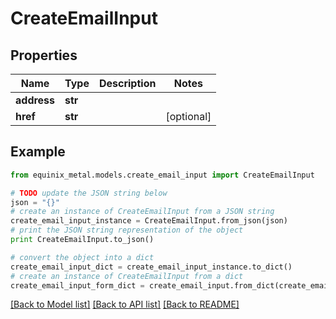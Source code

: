# CreateEmailInput


## Properties
Name | Type | Description | Notes
------------ | ------------- | ------------- | -------------
**address** | **str** |  | 
**href** | **str** |  | [optional] 

## Example

```python
from equinix_metal.models.create_email_input import CreateEmailInput

# TODO update the JSON string below
json = "{}"
# create an instance of CreateEmailInput from a JSON string
create_email_input_instance = CreateEmailInput.from_json(json)
# print the JSON string representation of the object
print CreateEmailInput.to_json()

# convert the object into a dict
create_email_input_dict = create_email_input_instance.to_dict()
# create an instance of CreateEmailInput from a dict
create_email_input_form_dict = create_email_input.from_dict(create_email_input_dict)
```
[[Back to Model list]](../README.md#documentation-for-models) [[Back to API list]](../README.md#documentation-for-api-endpoints) [[Back to README]](../README.md)


